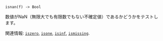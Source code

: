 ```
isnan(f) -> Bool
```

数値がNaN（無限大でも有限数でもない不確定値）であるかどうかをテストします。

関連情報: [`iszero`](@ref), [`isone`](@ref), [`isinf`](@ref), [`ismissing`](@ref).
